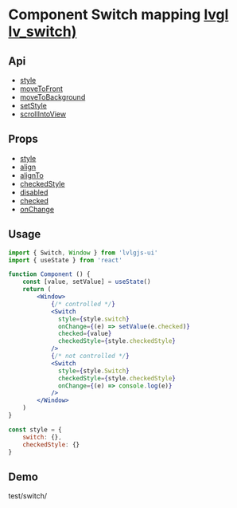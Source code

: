 # Component Switch mapping [lvgl lv_switch)](https://docs.lvgl.io/master/widgets/switch.html)

## Api
- [style](../api/style.md)
- [moveToFront](../api/moveToFront.md)
- [moveToBackground](../api/moveToBackground.md)
- [setStyle](../api/setStyle.md)
- [scrollIntoView](../api/scrollIntoView.md)

## Props
- [style](../props/style.md)
- [align](../props/align.md)
- [alignTo](../props/alignTo.md)
- [checkedStyle](../props/checkedStyle.md)
- [disabled](../props/disabled.md)
- [checked](../props/checked.md)
- [onChange](../onChange/2.md)

## Usage
```jsx
import { Switch, Window } from 'lvlgjs-ui'
import { useState } from 'react'

function Component () {
    const [value, setValue] = useState()
    return (
        <Window>
            {/* controlled */}
            <Switch
              style={style.switch}
              onChange={(e) => setValue(e.checked)}
              checked={value}
              checkedStyle={style.checkedStyle}
            />
            {/* not controlled */}
            <Switch
              style={style.Switch}
              checkedStyle={style.checkedStyle}
              onChange={(e) => console.log(e)}
            />
        </Window>
    )
}

const style = {
    switch: {},
    checkedStyle: {}
}
```

## Demo
test/switch/
